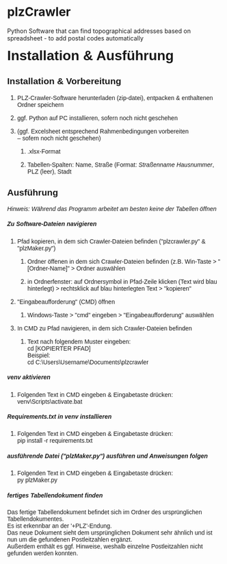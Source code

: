 # plzCrawler
Python Software that can find topographical addresses based on spreadsheet - to add postal codes automatically

<span style="font-family: Calibri, sans-serif;"><span style="font-size: xx-large;">**Installation & Ausführung**</span></span>

## <a name="__RefHeading___Toc104_1789371751"></a><span style="font-family: Calibri, sans-serif;">Installation & Vorbereitung</span>

1.  <span style="font-family: Calibri, sans-serif;">PLZ-Crawler-Software herunterladen (zip-datei), entpacken & enthaltenen Ordner speichern</span>

2.  <span style="font-family: Calibri, sans-serif;">ggf. Python auf PC installieren, sofern noch nicht geschehen</span>

3.  <span style="font-family: Calibri, sans-serif;">(ggf. Excelsheet entsprechend Rahmenbedingungen vorbereiten  
    – sofern noch nicht geschehen)</span>

    1.  <span style="font-family: Calibri, sans-serif;">.xlsx-Format</span>

    2.  <span style="font-family: Calibri, sans-serif;">Tabellen-Spalten: Name, Straße (Format: _<span style="font-weight: normal;">Straßenname Hausnummer</span>_, PLZ (leer), Stadt</span>

## <span style="font-family: Calibri, sans-serif;">Ausführung</span>

<span style="font-family: Calibri, sans-serif;">_Hinweis: Während das Programm arbeitet_ _am besten_ _keine der Tabellen öffnen_</span>

##### <span style="font-family: Calibri, sans-serif;">Zu Software-Dateien navigieren</span>

1.  <a name="__RefNumPara__99_17893717511"></a><span style="font-family: Calibri, sans-serif;">Pfad kopieren, in dem sich Crawler-Dateien befinden ("plzcrawler.py" & "plzMaker.py")</span>

    1.  <span style="font-family: Calibri, sans-serif;">Ordner öffenen in dem sich Crawler-Dateien befinden (z.B. Win-Taste > "[Ordner-Name]" > Ordner auswählen</span>

    2.  <span style="font-family: Calibri, sans-serif;">in Ordnerfenster: auf Ordnersymbol in Pfad-Zeile klicken (Text wird blau hinterlegt) > rechtsklick auf blau hinterlegten Text > "kopieren"</span>

2.  <span style="font-family: Calibri, sans-serif;">"Eingabeaufforderung" (CMD) öffnen</span>

    1.  <span style="font-family: Calibri, sans-serif;">Windows-Taste > "cmd" eingeben > "Eingabeaufforderung" auswählen</span>

3.  <span style="font-family: Calibri, sans-serif;">In CMD zu Pfad navigieren, in dem sich Crawler-Dateien befinden</span>

    1.  <span style="font-family: Calibri, sans-serif;">Text nach folgendem Muster eingeben:  
        cd [KOPIERTER PFAD]  
        Beispiel:  
        cd C:\Users\Username\Documents\plzcrawler</span>

##### <span style="font-family: Calibri, sans-serif;">venv aktivieren</span>

1.  <span style="font-family: Calibri, sans-serif;">Folgenden Text in CMD eingeben & Eingabetaste drücken:  
    venv\Scripts\activate.bat</span>

##### <span style="font-family: Calibri, sans-serif;">**Requirements.txt in venv installieren**</span>

1.  <span style="font-family: Calibri, sans-serif;">Folgenden Text in CMD eingeben & Eingabetaste drücken:  
    pip install -r requirements.txt</span>

##### <span style="font-family: Calibri, sans-serif;">ausführende Datei ("plzMaker.py") ausführen und Anweisungen folgen</span>

1.  <span style="font-family: Calibri, sans-serif;"><span style="text-decoration: none;">Folgenden Text in CMD eingeben & Eingabetaste drücken:  
    </span>py plzMaker.py</span>

##### <span style="font-family: Calibri, sans-serif;">fertiges Tabellendokument finden</span>

<span style="font-family: Calibri, sans-serif;">Das fertige Tabellendokument befindet sich im Ordner des ursprünglichen Tabellendokumentes.  
Es ist erkennbar an der '+PLZ'-Endung.  
Das neue Dokument sieht dem ursprünglichen Dokument sehr ähnlich und ist nun um die gefundenen Postleitzahlen ergänzt.  
Außerdem enthält es ggf. Hinweise, weshalb einzelne Postleitzahlen nicht gefunden werden konnten.</span>

